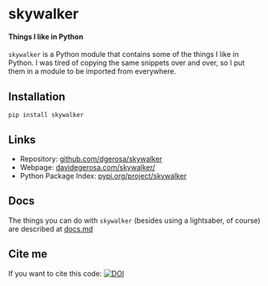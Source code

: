 # skywalker

#### Things I like in Python

`skywalker` is a Python module that contains some of the things I like in Python. I was tired of copying the same snippets over and over, so I put them in a module to be imported from everywhere.

## Installation

    pip install skywalker

## Links

- Repository: [github.com/dgerosa/skywalker](https://github.com/dgerosa/skywalker)
- Webpage: [davidegerosa.com/skywalker/](https://davidegerosa.com/skywalker/)
- Python Package Index: [pypi.org/project/skywalker](https://pypi.org/project/skywalker/)

## Docs

The things you can do with `skywalker` (besides using a lightsaber, of course) are described at [docs.md](docs.md)

## Cite me

If you want to cite this code: [![DOI](https://zenodo.org/badge/134632789.svg)](https://zenodo.org/badge/latestdoi/134632789)




